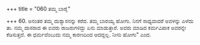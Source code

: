 +++
title = "060 ತಮ್ಮ ಬಾರೈ"

+++
60. ಅನಂತರ ತಮ್ಮ ದುಶ್ಯಾಸನನ್ನು ಕರೆದ. ತಮ್ಮ ಬಾರಯ್ಯ ಹೋಗು. ನಿನಗೆ ಸಾಧ್ಯವಾದರೆ ಅವಳನ್ನು ಎಳೆದು ತಾ. ನಮ್ಮ ದಾಸರಾದ ಈ ಐವರು ರಾಜರುಗಳಿದ್ದು ಏನು ಮಾಡುತ್ತಾರೆ. ಅವರು ಮಾಡಿದ ಕರ್ಮವಿಪಾಕ ಅವರನ್ನೇ ಕೆಡಿಸುತ್ತದೆ. ಈ ಧರ್ಮವೆಂಬುದು ನಮ್ಮ ಕಾರಣದಿಂದ ಆದದ್ದಲ್ಲ. ನೀನು ಹೋಗು" ಎಂದ.